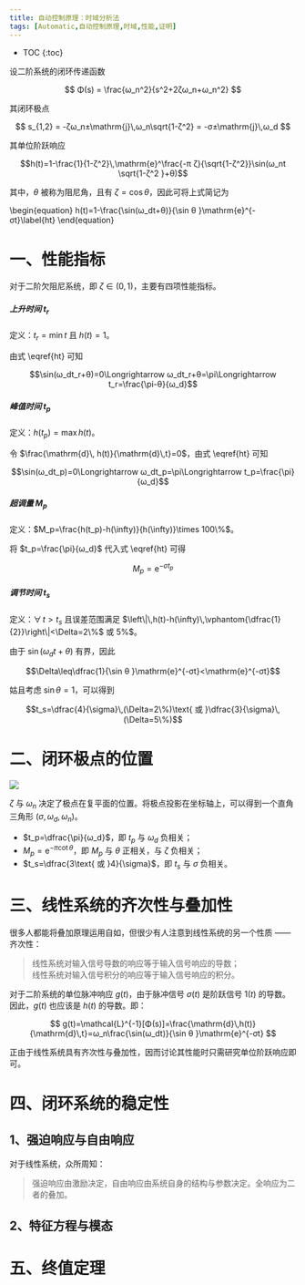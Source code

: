 ```yaml
---
title: 自动控制原理：时域分析法
tags: [Automatic,自动控制原理,时域,性能,证明]
---
```


* TOC
{:toc}

设二阶系统的闭环传递函数

$$ Φ(s) = \frac{ω_n^2}{s^2+2ζω_n+ω_n^2} $$ 

其闭环极点

$$ s_{1,2} = -ζω_n±\mathrm{j}\,ω_n\sqrt{1-ζ^2} = -σ±\mathrm{j}\,ω_d $$

其单位阶跃响应

$$h(t)=1-\frac{1}{1-ζ^2}\,\mathrm{e}^\frac{-π ζ}{\sqrt{1-ζ^2}}\sin(ω_nt \sqrt{1-ζ^2 }+θ)$$

其中，$θ$ 被称为阻尼角，且有 $ζ=\cos θ$，因此可将上式简记为

\begin{equation}
h(t)=1-\frac{\sin(ω_dt+θ)}{\sin θ }\mathrm{e}^{-σt}\label{ht}
\end{equation}

# 一、性能指标

对于二阶欠阻尼系统，即 $ζ\in (0,1)$，主要有四项性能指标。

##### 上升时间 $t_r$

定义：$t_r=\min t$ 且 $h(t)=1$。

由式 \eqref{ht} 可知

$$\sin(ω_dt_r+θ)=0\Longrightarrow ω_dt_r+θ=\pi\Longrightarrow t_r=\frac{\pi-θ}{ω_d}$$

##### 峰值时间 $t_p$

定义：$h(t_p)=\max h(t)$。

令 $\frac{\mathrm{d}\, h(t)}{\mathrm{d}\,t}=0$，由式 \eqref{ht} 可知

$$\sin(ω_dt_p)=0\Longrightarrow ω_dt_p=\pi\Longrightarrow t_p=\frac{\pi}{ω_d}$$

##### 超调量 $M_p$

定义：$M_p=\frac{h(t_p)-h(\infty)}{h(\infty)}\times 100\%$。

将 $t_p=\frac{\pi}{ω_d}$ 代入式 \eqref{ht} 可得

$$M_p=\mathrm{e}^{-σ t_p}$$

##### 调节时间 $t_s$

定义：$\forall\, t>t_s$ 且误差范围满足 $\left\|\,h(t)-h(\infty)\,\vphantom{\dfrac{1}{2}}\right\|<\Delta=2\%$ 或 $5\%$$。

由于 $\sin(ω_dt+θ)$ 有界，因此 

$$\Delta\leq\dfrac{1}{\sin θ }\mathrm{e}^{-σt}<\mathrm{e}^{-σt}$$

姑且考虑	 $\sin θ = 1$，可以得到

$$t_s=\dfrac{4}{\sigma}\,(\Delta=2\%)\text{ 或 }\dfrac{3}{\sigma}\,(\Delta=5\%)$$

# 二、闭环极点的位置

![]({{site.url}}/img/pzmap.png)

$ζ$ 与 $ω_n$ 决定了极点在复平面的位置。将极点投影在坐标轴上，可以得到一个直角三角形 $(σ,ω_d,ω_n)$。

- $t_p=\dfrac{\pi}{ω_d}$，即 $t_p$ 与 $ω_d$ 负相关；
- $M_p=\mathrm{e}^{-\pi\cot\theta}$，即 $M_p$ 与 $\theta$ 正相关，与 $ζ$ 负相关；
- $t_s=\dfrac{3\text{ 或 }4}{\sigma}$，即 $t_s$ 与 $\sigma$ 负相关。

# 三、线性系统的齐次性与叠加性

很多人都能将叠加原理运用自如，但很少有人注意到线性系统的另一个性质 —— 齐次性：

> 线性系统对输入信号导数的响应等于输入信号响应的导数；  
> 线性系统对输入信号积分的响应等于输入信号响应的积分。

对于二阶系统的单位脉冲响应 $g(t)$，由于脉冲信号 $σ(t)$ 是阶跃信号 $1(t)$ 的导数。因此，$g(t)$ 也应该是 $h(t)$ 的导数。即：

$$
g(t)=\mathcal{L}^{-1}[Φ(s)]=\frac{\mathrm{d}\,h(t)}{\mathrm{d}\,t}=ω_n\frac{\sin(ω_dt)}{\sin θ }\mathrm{e}^{-σt}
$$

正由于线性系统具有齐次性与叠加性，因而讨论其性能时只需研究单位阶跃响应即可。

# 四、闭环系统的稳定性

## 1、强迫响应与自由响应

对于线性系统，众所周知：

> 强迫响应由激励决定，自由响应由系统自身的结构与参数决定。全响应为二者的叠加。

## 2、特征方程与模态

# 五、终值定理

